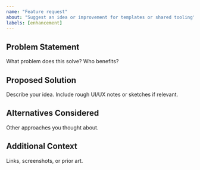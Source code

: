 ```yaml
---
name: "Feature request"
about: "Suggest an idea or improvement for templates or shared tooling"
labels: [enhancement]
---
```


## Problem Statement

What problem does this solve? Who benefits?

## Proposed Solution

Describe your idea. Include rough UI/UX notes or sketches if relevant.

## Alternatives Considered

Other approaches you thought about.

## Additional Context

Links, screenshots, or prior art.

